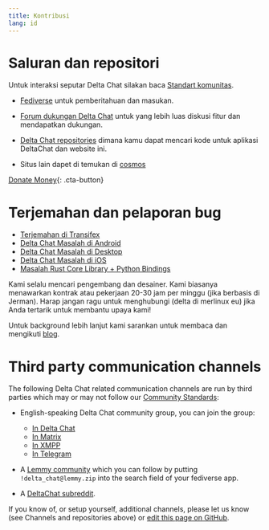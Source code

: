 ```yaml
---
title: Kontribusi
lang: id
---
```


# Saluran dan repositori

Untuk interaksi seputar Delta Chat silakan baca [Standart komunitas](community-standards).

- [Fediverse](https://chaos.social/web/@delta) untuk pemberitahuan dan masukan.

- [Forum dukungan Delta Chat](https://support.delta.chat) untuk yang lebih luas
diskusi fitur dan mendapatkan dukungan.

- [Delta Chat repositories](https://github.com/deltachat/) dimana kamu dapat
mencari kode untuk aplikasi DeltaChat dan website ini.

- Situs lain dapet di temukan di [cosmos](https://cosmos.delta.chat)

[Donate Money](donate){: .cta-button}

# Terjemahan dan pelaporan bug

- [Terjemahan di Transifex](https://www.transifex.com/delta-chat/public/)
- [Delta Chat Masalah di Android](https://github.com/deltachat/deltachat-android/issues)
- [Delta Chat Masalah di Desktop](https://github.com/deltachat/deltachat-desktop/issues)
- [Delta Chat Masalah di iOS](https://github.com/deltachat/deltachat-ios/issues)
- [Masalah Rust Core Library + Python Bindings](https://github.com/deltachat/deltachat-core-rust/issues)

Kami selalu mencari pengembang dan desainer.
Kami biasanya menawarkan kontrak atau pekerjaan 20-30 jam per minggu (jika berbasis di Jerman).
Harap jangan ragu untuk menghubungi (delta di merlinux eu)
jika Anda tertarik untuk membantu upaya kami!

Untuk background lebih lanjut kami sarankan untuk membaca dan mengikuti [blog](https://delta.chat/en/blog).


# Third party communication channels 

The following Delta Chat related communication channels are run by third parties
which may or may not follow our [Community Standards](community-standards): 

- English-speaking Delta Chat community group, you can join the group:
  * [In Delta Chat](https://i.delta.chat/#6CBFF8FFD505C0FDEA20A66674F2916EA8FBEE99&a=invitebot%40nine.testrun.org&g=DC%20Community&x=y6dS91dlLLi&i=0bzEm4zAacX&s=GQQlKuqD-zH)
  * [In Matrix](https://matrix.to/#/#Delta.Chat:matrix.org)
  * [In XMPP](xmpp:deltachat-en@chat.disroot.org?join)
  * [In Telegram](https://t.me/deltachat_community)

- A [Lemmy community](https://lemmy.zip/c/delta_chat)
  which you can follow by putting `!delta_chat@lemmy.zip` 
  into the search field of your fediverse app.

- A [DeltaChat subreddit](https://old.reddit.com/r/DeltaChat/).

If you know of, or setup yourself, additional channels,
please let us know (see Channels and repositories above)
or [edit this page on GitHub](https://github.com/deltachat/deltachat-pages/edit/master/en/contribute.md).
